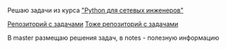 Решаю задачи из курса ["Python для сетевых инженеров"](https://pyneng.readthedocs.io/ru/latest/contents.html)

[Репозиторий с задачами](https://github.com/natenka/pyneng-examples-exercises/)
[Тоже репозиторий с задачами](https://github.com/pyneng/pyneng-online-jan-apr-2020)

В master размещаю решения задач, в notes - полезную информацию
